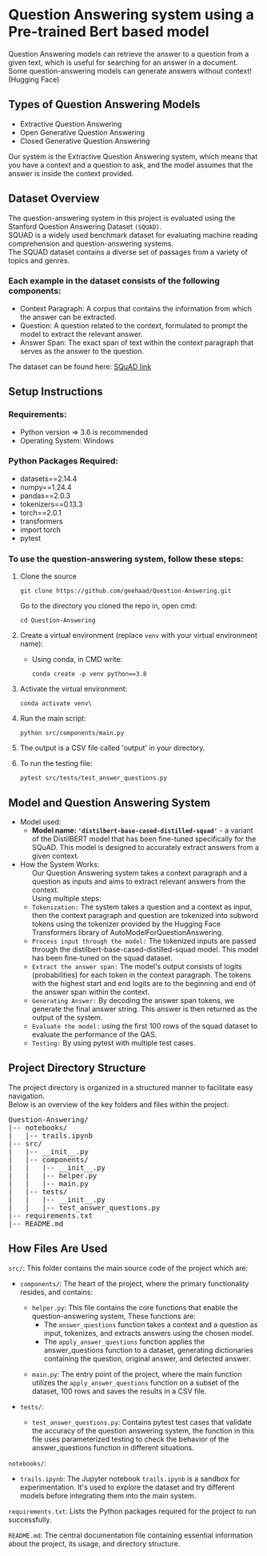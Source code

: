 # Question Answering system using a Pre-trained Bert based model 

Question Answering models can retrieve the answer to a question from a given text, which is useful for searching for an answer in a document. <br> Some question-answering models can generate answers without context! (Hugging Face)

<h2>Types of Question Answering Models</h2>
<ul>
<li>Extractive Question Answering 
<li>Open Generative Question Answering 
<li>Closed Generative Question Answering 
</ul>

Our system is the Extractive Question Answering system, which means that you have a context and a question to ask, and the model assumes that the answer is inside the context provided.

<h2>Dataset Overview</h2>
The question-answering system in this project is evaluated using the Stanford Question Answering Dataset <code>(SQUAD)</code>. <br>SQUAD is a widely used benchmark dataset for evaluating machine reading comprehension and question-answering systems.<br>
The SQUAD dataset contains a diverse set of passages from a variety of topics and genres.
<br>
<h3>Each example in the dataset consists of the following components:</h3>
<ul>
<li>Context Paragraph: A corpus that contains the information from which the answer can be extracted.
<li>Question: A question related to the context, formulated to prompt the model to extract the relevant answer.
<li>Answer Span: The exact span of text within the context paragraph that serves as the answer to the question.
</ul>
The dataset can be found here: <a href= "https://huggingface.co/datasets/squad">SQuAD link</a>

<h2>Setup Instructions</h2>
<h3>Requirements:</h3>
<ul>
    <li>Python version => 3.6 is recommended
    <li>Operating System: Windows
</ul>

<h3>Python Packages Required: </h3>
<ul> 
    <li>
        datasets==2.14.4
    <li>
        numpy==1.24.4
    <li>
        pandas==2.0.3
    <li>
        tokenizers==0.13.3
    <li>
        torch==2.0.1
    <li>
        transformers
    <li>
        import torch
    <li>
        pytest

</ul>

<h3>To use the question-answering system, follow these steps:</h3>

1. Clone the source
    ```
	git clone https://github.com/geehaad/Question-Answering.git
	```
    Go to the directory you cloned the repo in, open cmd:
    ```
    cd Question-Answering
    ```
2. Create a virtual environment (replace `venv` with your virtual environment name):
    * Using conda, in CMD write:
        ```
        conda create -p venv python==3.8
        ```

3. Activate the virtual environment:
    ```
    conda activate venv\
    ```

4. Run the main script:
    ```
    python src/components/main.py
    ```
5. The output is a CSV file called 'output' in your directory.
   
6. To run the testing file:
    ```
    pytest src/tests/test_answer_questions.py
    ```
</code>

<h2>Model and Question Answering System</h2>
<ul>
<li>Model used:
    <ul>
        <li><b>Model name: <code>'distilbert-base-cased-distilled-squad'</b></code> - a variant of the DistilBERT model that has been fine-tuned specifically for the SQuAD. This model is designed to accurately extract answers from a given context.</li>
    </ul>
<li>How the System Works:
    <ul>
    Our Question Answering system takes a context paragraph and a question as inputs and aims to extract relevant answers from the context.<br>
    Using multiple steps:
        <li><code>Tokenization:</code>  The system takes a question and a context as input, then the context paragraph and question are tokenized into subword tokens using the tokenizer provided by the Hugging Face Transformers library of AutoModelForQuestionAnswering. 
        <li><code>Process input through the model:</code> The tokenized inputs are passed through the distilbert-base-cased-distilled-squad model. This model has been fine-tuned on the squad dataset.
        <li><code>Extract the answer span:</code> The model's output consists of logits (probabilities) for each token in the context paragraph. The tokens with the highest start and end logits are to the beginning and end of the answer span within the context.
        <li><code>Generating Answer:</code> By decoding the answer span tokens, we generate the final answer string. This answer is then returned as the output of the system.
        <li><code>Evaluate the model:</code> using the first 100 rows of the squad dataset to evaluate the performance of the QAS.
        <li><code>Testing:</code> By using pytest with multiple test cases.
    </ul>
</ul>

<h2>Project Directory Structure</h2>
The project directory is organized in a structured manner to facilitate easy navigation.<br>
Below is an overview of the key folders and files within the project:

<pre>
Question-Answering/
|-- notebooks/
|   |-- trails.ipynb
|-- src/
|   |-- __init__.py
|   |-- components/
|   |   |-- __init__.py
|   |   |-- helper.py
|   |   |-- main.py
|   |-- tests/
|   |   |-- __init__.py
|   |   |-- test_answer_questions.py
|-- requirements.txt
|-- README.md
</pre>

<h2>How Files Are Used</h2>
<code>src/</code>: This folder contains the main source code of the project which are:
<ul></p>
    <li><p><code>components/</code>: The heart of the project, where the primary functionality resides, and contains:</p>
        <ul>
            <li>
            <code>helper.py</code>: This file contains the core functions that enable the question-answering system, These functions are: 
            <ul>
                <li>The <code>answer_questions</code> function takes a context and a question as input, tokenizes, and extracts answers using the chosen model. 
                <li>The <code>apply_answer_questions</code> function applies the answer_questions function to a dataset, generating dictionaries containing the question, original answer, and detected answer.
            </ul>
            <li>
            <p><code>main.py</code>: The entry point of the project, where the main function utilizes the <code>apply_answer_questions</code> function on a subset of the dataset, 100 rows and saves the results in a CSV file.</p>
        </ul>   
    <li><p><code>tests/</code>:</p>
    <ul>
    <li><p><code>test_answer_questions.py</code>: Contains pytest test cases that validate the accuracy of the question answering system, the function in this file uses parameterized testing to check the behavior of the answer_questions function in different situations.</p>
    </ul>     
</ul>
<p><code>notebooks/</code>:
<ul> <li><code>trails.ipynb</code>: The Jupyter notebook <code>trails.ipynb</code> is a sandbox for experimentation. It's used to explore the dataset and try different models before integrating them into the main system.
</ul>


<p><code>requirements.txt</code>: Lists the Python packages required for the project to run successfully.</p>
<p><code>README.md</code>: The central documentation file containing essential information about the project, its usage, and directory structure.</p>

